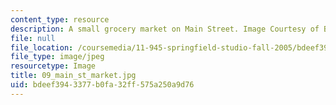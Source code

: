 ```yaml
---
content_type: resource
description: A small grocery market on Main Street. Image Courtesy of Bill Massaquoi.
file: null
file_location: /coursemedia/11-945-springfield-studio-fall-2005/bdeef3943377b0fa32ff575a250a9d76_09_main_st_market.jpg
file_type: image/jpeg
resourcetype: Image
title: 09_main_st_market.jpg
uid: bdeef394-3377-b0fa-32ff-575a250a9d76
---
```

